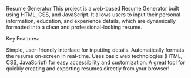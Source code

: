 Resume Generator
This project is a web-based Resume Generator built using HTML, CSS, and JavaScript. It allows users to input their personal information, education, and experience details, which are dynamically formatted into a clean and professional-looking resume.

Key Features:

Simple, user-friendly interface for inputting details.
Automatically formats the resume on-screen in real-time.
Uses basic web technologies (HTML, CSS, JavaScript) for easy accessibility and customization.
A great tool for quickly creating and exporting resumes directly from your browser!

